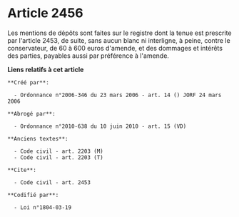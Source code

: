 # Article 2456

Les mentions de dépôts sont faites sur le registre dont la tenue est prescrite par l'article 2453, de suite, sans aucun blanc
ni interligne, à peine, contre le conservateur, de 60 à 600 euros d'amende, et des dommages et intérêts des parties, payables
aussi par préférence à l'amende.

**Liens relatifs à cet article**

	**Créé par**:

	  - Ordonnance n°2006-346 du 23 mars 2006 - art. 14 () JORF 24 mars 2006

	**Abrogé par**:

	  - Ordonnance n°2010-638 du 10 juin 2010 - art. 15 (VD)

	**Anciens textes**:

	  - Code civil - art. 2203 (M)
	  - Code civil - art. 2203 (T)

	**Cite**:

	  - Code civil - art. 2453

	**Codifié par**:

	  - Loi n°1804-03-19
